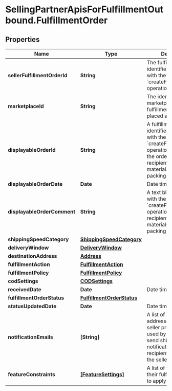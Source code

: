 # SellingPartnerApisForFulfillmentOutbound.FulfillmentOrder

## Properties

Name | Type | Description | Notes
------------ | ------------- | ------------- | -------------
**sellerFulfillmentOrderId** | **String** | The fulfillment order identifier submitted with the &#x60;createFulfillmentOrder&#x60; operation. | 
**marketplaceId** | **String** | The identifier for the marketplace the fulfillment order is placed against. | 
**displayableOrderId** | **String** | A fulfillment order identifier submitted with the &#x60;createFulfillmentOrder&#x60; operation. Displays as the order identifier in recipient-facing materials such as the packing slip. | 
**displayableOrderDate** | **Date** | Date timestamp | 
**displayableOrderComment** | **String** | A text block submitted with the &#x60;createFulfillmentOrder&#x60; operation. Displays in recipient-facing materials such as the packing slip. | 
**shippingSpeedCategory** | [**ShippingSpeedCategory**](ShippingSpeedCategory.md) |  | 
**deliveryWindow** | [**DeliveryWindow**](DeliveryWindow.md) |  | [optional] 
**destinationAddress** | [**Address**](Address.md) |  | 
**fulfillmentAction** | [**FulfillmentAction**](FulfillmentAction.md) |  | [optional] 
**fulfillmentPolicy** | [**FulfillmentPolicy**](FulfillmentPolicy.md) |  | [optional] 
**codSettings** | [**CODSettings**](CODSettings.md) |  | [optional] 
**receivedDate** | **Date** | Date timestamp | 
**fulfillmentOrderStatus** | [**FulfillmentOrderStatus**](FulfillmentOrderStatus.md) |  | 
**statusUpdatedDate** | **Date** | Date timestamp | 
**notificationEmails** | **[String]** | A list of email addresses that the seller provides that are used by Amazon to send ship-complete notifications to recipients on behalf of the seller. | [optional] 
**featureConstraints** | [**[FeatureSettings]**](FeatureSettings.md) | A list of features and their fulfillment policies to apply to the order. | [optional] 


